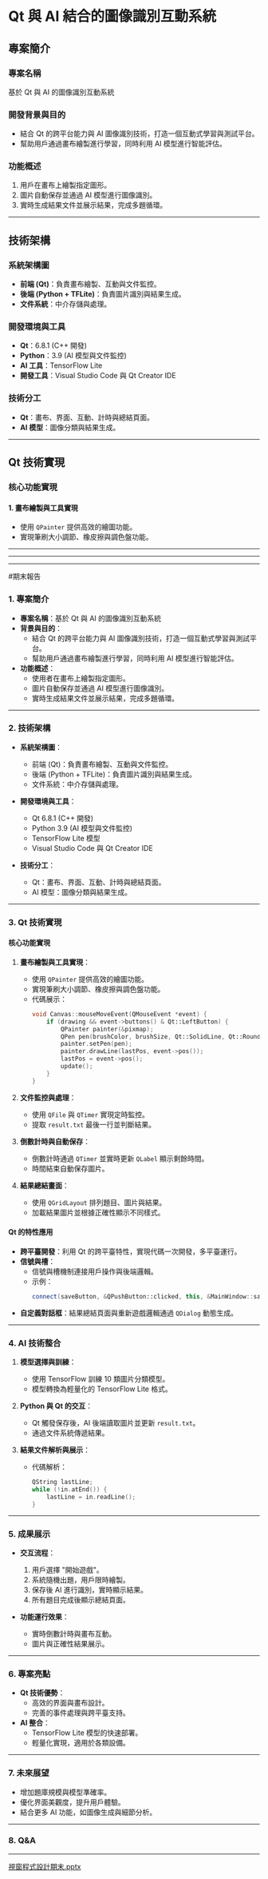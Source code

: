 # Qt 與 AI 結合的圖像識別互動系統

## 專案簡介
### 專案名稱
基於 Qt 與 AI 的圖像識別互動系統

### 開發背景與目的
- 結合 Qt 的跨平台能力與 AI 圖像識別技術，打造一個互動式學習與測試平台。
- 幫助用戶通過畫布繪製進行學習，同時利用 AI 模型進行智能評估。

### 功能概述
1. 用戶在畫布上繪製指定圖形。
2. 圖片自動保存並通過 AI 模型進行圖像識別。
3. 實時生成結果文件並展示結果，完成多題循環。

---

## 技術架構
### 系統架構圖
- **前端 (Qt)**：負責畫布繪製、互動與文件監控。
- **後端 (Python + TFLite)**：負責圖片識別與結果生成。
- **文件系統**：中介存儲與處理。

### 開發環境與工具
- **Qt**：6.8.1 (C++ 開發)
- **Python**：3.9 (AI 模型與文件監控)
- **AI 工具**：TensorFlow Lite
- **開發工具**：Visual Studio Code 與 Qt Creator IDE

### 技術分工
- **Qt**：畫布、界面、互動、計時與總結頁面。
- **AI 模型**：圖像分類與結果生成。

---

## Qt 技術實現
### 核心功能實現
#### 1. 畫布繪製與工具實現
- 使用 `QPainter` 提供高效的繪圖功能。
- 實現筆刷大小調節、橡皮擦與調色盤功能。

---
---
---
#期末報告

### **1. 專案簡介**
- **專案名稱**：基於 Qt 與 AI 的圖像識別互動系統
- **背景與目的**：
  - 結合 Qt 的跨平台能力與 AI 圖像識別技術，打造一個互動式學習與測試平台。
  - 幫助用戶通過畫布繪製進行學習，同時利用 AI 模型進行智能評估。
- **功能概述**：
  - 使用者在畫布上繪製指定圖形。
  - 圖片自動保存並通過 AI 模型進行圖像識別。
  - 實時生成結果文件並展示結果，完成多題循環。

---

### **2. 技術架構**
- **系統架構圖**：
  - 前端 (Qt)：負責畫布繪製、互動與文件監控。
  - 後端 (Python + TFLite)：負責圖片識別與結果生成。
  - 文件系統：中介存儲與處理。
  
- **開發環境與工具**：
  - Qt 6.8.1 (C++ 開發)
  - Python 3.9 (AI 模型與文件監控)
  - TensorFlow Lite 模型
  - Visual Studio Code 與 Qt Creator IDE
  
- **技術分工**：
  - Qt：畫布、界面、互動、計時與總結頁面。
  - AI 模型：圖像分類與結果生成。

---

### **3. Qt 技術實現**
#### **核心功能實現**
1. **畫布繪製與工具實現**：
   - 使用 `QPainter` 提供高效的繪圖功能。
   - 實現筆刷大小調節、橡皮擦與調色盤功能。
   - 代碼展示：
     ```cpp
     void Canvas::mouseMoveEvent(QMouseEvent *event) {
         if (drawing && event->buttons() & Qt::LeftButton) {
             QPainter painter(&pixmap);
             QPen pen(brushColor, brushSize, Qt::SolidLine, Qt::RoundCap, Qt::RoundJoin);
             painter.setPen(pen);
             painter.drawLine(lastPos, event->pos());
             lastPos = event->pos();
             update();
         }
     }
     ```

2. **文件監控與處理**：
   - 使用 `QFile` 與 `QTimer` 實現定時監控。
   - 提取 `result.txt` 最後一行並判斷結果。

3. **倒數計時與自動保存**：
   - 倒數計時通過 `QTimer` 並實時更新 `QLabel` 顯示剩餘時間。
   - 時間結束自動保存圖片。
4. **結果總結畫面**：
   - 使用 `QGridLayout` 排列題目、圖片與結果。
   - 加載結果圖片並根據正確性顯示不同樣式。

#### **Qt 的特性應用**
- **跨平臺開發**：利用 Qt 的跨平臺特性，實現代碼一次開發，多平臺運行。
- **信號與槽**：
  - 信號與槽機制連接用戶操作與後端邏輯。
  - 示例：
    ```cpp
    connect(saveButton, &QPushButton::clicked, this, &MainWindow::saveCanvas);
    ```
- **自定義對話框**：結果總結頁面與重新遊戲邏輯通過 `QDialog` 動態生成。

---

### **4. AI 技術整合**
1. **模型選擇與訓練**：
   - 使用 TensorFlow 訓練 10 類圖片分類模型。
   - 模型轉換為輕量化的 TensorFlow Lite 格式。

2. **Python 與 Qt 的交互**：
   - Qt 觸發保存後，AI 後端讀取圖片並更新 `result.txt`。
   - 通過文件系統傳遞結果。

3. **結果文件解析與展示**：
   - 代碼解析：
     ```cpp
     QString lastLine;
     while (!in.atEnd()) {
         lastLine = in.readLine();
     }
     ```

---

### **5. 成果展示**
- **交互流程**：
  1. 用戶選擇 "開始遊戲"。
  2. 系統隨機出題，用戶限時繪製。
  3. 保存後 AI 進行識別，實時顯示結果。
  4. 所有題目完成後顯示總結頁面。
  
- **功能運行效果**：
  - 實時倒數計時與畫布互動。
  - 圖片與正確性結果展示。

---

### **6. 專案亮點**
- **Qt 技術優勢**：
  - 高效的界面與畫布設計。
  - 完善的事件處理與跨平臺支持。
- **AI 整合**：
  - TensorFlow Lite 模型的快速部署。
  - 輕量化實現，適用於各類設備。

---

### **7. 未來展望**
- 增加題庫規模與模型準確率。
- 優化界面美觀度，提升用戶體驗。
- 結合更多 AI 功能，如圖像生成與細節分析。

---

### **8. Q&A**

---

[視窗程式設計期末.pptx](/視窗程式設計期末.pptx)

